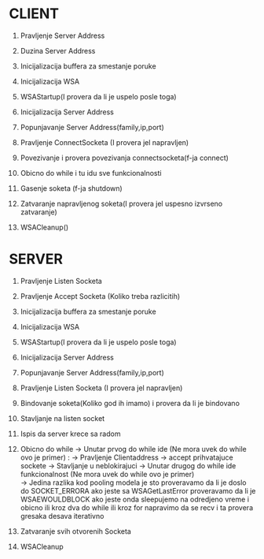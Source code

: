 # CLIENT

 1. Pravljenje Server Address 

 2. Duzina Server Address

 3. Inicijalizacija buffera za smestanje poruke
    
 4. Inicijalizacija WSA
    
 5. WSAStartup(I provera da li je uspelo posle toga)

 6. Inicijalizacija Server Address
    
 7. Popunjavanje Server Address(family,ip,port)

 8. Pravljenje ConnectSocketa (I provera jel napravljen)
    
 9. Povezivanje i provera povezivanja connectsocketa(f-ja connect)

 10. Obicno do while i tu idu sve funkcionalnosti

 11. Gasenje soketa (f-ja shutdown)

 12. Zatvaranje napravljenog soketa(I provera jel uspesno izvrseno zatvaranje)

 13. WSACleanup()


# SERVER

 1. Pravljenje Listen Socketa 

 2. Pravljenje Accept Socketa (Koliko treba razlicitih)

 3. Inicijalizacija buffera za smestanje poruke
    
 4. Inicijalizacija WSA
    
 5. WSAStartup(I provera da li je uspelo posle toga)

 6. Inicijalizacija Server Address
    
 7. Popunjavanje Server Address(family,ip,port)

 8. Pravljenje Listen Socketa (I provera jel napravljen)

 9. Bindovanje soketa(Koliko god ih imamo) i provera da li je bindovano

 10. Stavljanje na listen socket 

 11. Ispis da server krece sa radom

 12. Obicno do while 
    -> Unutar prvog do while ide (Ne mora uvek do while ovo je primer) :
            -> Pravljenje Clientaddress 
            -> accept prihvatajuce sockete
            -> Stavljanje u neblokirajuci
     -> Unutar drugog do while ide funkcionalnost (Ne mora uvek do while ovo je primer)   
    -> Jedina razlika kod pooling modela je sto proveravamo da li je doslo do SOCKET_ERRORA ako jeste sa WSAGetLastError proveravamo da li je WSAEWOULDBLOCK ako jeste onda sleepujemo na odredjeno vreme i obicno ili kroz dva do while ili kroz for napravimo da se recv i ta provera gresaka desava iterativno

 13. Zatvaranje svih otvorenih Socketa

 14. WSACleanup
